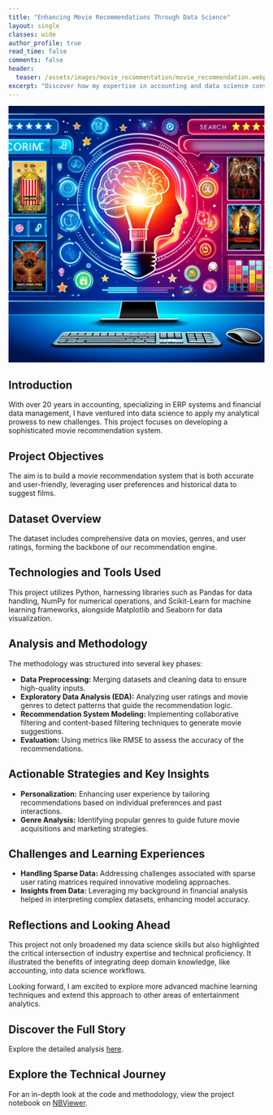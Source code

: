 ```yaml
---
title: "Enhancing Movie Recommendations Through Data Science"
layout: single
classes: wide
author_profile: true
read_time: false
comments: false
header:
  teaser: /assets/images/movie_recommentation/movie_recommendation.webp
excerpt: "Discover how my expertise in accounting and data science converge to optimize a movie recommendation system."
---
```


![Movie Recommendations](/assets/images/movie_recommentation/movie_recommendation.webp)

## Introduction

With over 20 years in accounting, specializing in ERP systems and financial data management, I have ventured into data science to apply my analytical prowess to new challenges. This project focuses on developing a sophisticated movie recommendation system.

## Project Objectives

The aim is to build a movie recommendation system that is both accurate and user-friendly, leveraging user preferences and historical data to suggest films.

## Dataset Overview

The dataset includes comprehensive data on movies, genres, and user ratings, forming the backbone of our recommendation engine.

## Technologies and Tools Used

This project utilizes Python, harnessing libraries such as Pandas for data handling, NumPy for numerical operations, and Scikit-Learn for machine learning frameworks, alongside Matplotlib and Seaborn for data visualization.

## Analysis and Methodology

The methodology was structured into several key phases:
- **Data Preprocessing:** Merging datasets and cleaning data to ensure high-quality inputs.
- **Exploratory Data Analysis (EDA):** Analyzing user ratings and movie genres to detect patterns that guide the recommendation logic.
- **Recommendation System Modeling:** Implementing collaborative filtering and content-based filtering techniques to generate movie suggestions.
- **Evaluation:** Using metrics like RMSE to assess the accuracy of the recommendations.

## Actionable Strategies and Key Insights

- **Personalization:** Enhancing user experience by tailoring recommendations based on individual preferences and past interactions.
- **Genre Analysis:** Identifying popular genres to guide future movie acquisitions and marketing strategies.

## Challenges and Learning Experiences

- **Handling Sparse Data:** Addressing challenges associated with sparse user rating matrices required innovative modeling approaches.
- **Insights from Data:** Leveraging my background in financial analysis helped in interpreting complex datasets, enhancing model accuracy.

## Reflections and Looking Ahead

This project not only broadened my data science skills but also highlighted the critical intersection of industry expertise and technical proficiency. It illustrated the benefits of integrating deep domain knowledge, like accounting, into data science workflows.

Looking forward, I am excited to explore more advanced machine learning techniques and extend this approach to other areas of entertainment analytics.

## Discover the Full Story

Explore the detailed analysis [here](/movie-recommendation-insights/).

## Explore the Technical Journey

For an in-depth look at the code and methodology, view the project notebook on [NBViewer](https://nbviewer.org/github/yourusername/yourrepo/blob/master/notebooks/movie_recommendation_system.ipynb).
